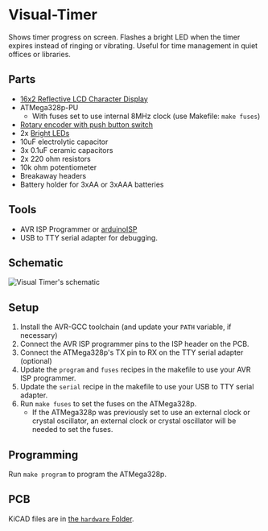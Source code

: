 # Visual-Timer

Shows timer progress on screen.  Flashes a bright LED when the timer expires 
instead of ringing or vibrating.  Useful for time management in quiet offices 
or libraries.

## Parts

- [16x2 Reflective LCD Character Display](https://www.mouser.com/ProductDetail/668-S16204XRGHS10B)
- ATMega328p-PU
    - With fuses set to use internal 8MHz clock (use Makefile: `make fuses`)
- [Rotary encoder with push button switch](https://www.mouser.com/ProductDetail/652-PEC11R4315KS0012)
- 2x [Bright LEDs](https://www.mouser.com/ProductDetail/78-TLHK46Q1R2)
- 10uF electrolytic capacitor
- 3x 0.1uF ceramic capacitors
- 2x 220 ohm resistors
- 10k ohm potentiometer
- Breakaway headers
- Battery holder for 3xAA or 3xAAA batteries

## Tools

- AVR ISP Programmer or [arduinoISP](https://www.arduino.cc/en/tutorial/arduinoISP)
- USB to TTY serial adapter for debugging.

## Schematic

![Visual Timer's schematic](../assets/Schematic.png?raw=true)

## Setup

1. Install the AVR-GCC toolchain (and update your `PATH` variable, if necessary)
2. Connect the AVR ISP programmer pins to the ISP header on the PCB.
3. Connect the ATMega328p's TX pin to RX on the TTY serial adapter (optional)
4. Update the `program` and `fuses` recipes in the makefile to use your AVR 
ISP programmer.
5. Update the `serial` recipe in the makefile to use your USB to TTY serial 
adapter.
6. Run `make fuses` to set the fuses on the ATMega328p.
    - If the ATMega328p was previously set to use an external clock or crystal 
    oscillator, an external clock or crystal oscillator will be needed to set 
    the fuses.

## Programming

Run `make program` to program the ATMega328p.

## PCB

KiCAD files are in [the `hardware` Folder](./hardware).


